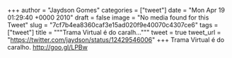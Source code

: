 
+++
author = "Jaydson Gomes"
categories = ["tweet"]
date = "Mon Apr 19 01:29:40 +0000 2010"
draft = false
image = "No media found for this Tweet"
slug = "7cf7b4ea8360caf3e15ad020f9e40070c4307ce6"
tags = ["tweet"]
title = """Trama Virtual é do caralh..."""
tweet = true
tweet_url = "https://twitter.com/jaydson/status/12429546006"
+++
Trama Virtual é do caralho. http://goo.gl/LPBw
